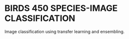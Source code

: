 # BIRDS 450 SPECIES-IMAGE CLASSIFICATION
 Image classification using transfer learning and ensembling.
